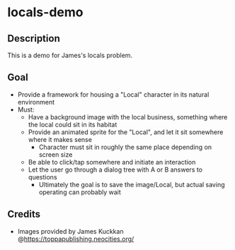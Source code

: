 # locals-demo

## Description

This is a demo for James's locals problem.

## Goal

-   Provide a framework for housing a "Local" character in its natural environment
-   Must:
    -   Have a background image with the local business, something where the local could sit in its habitat
    -   Provide an animated sprite for the "Local", and let it sit somewhere where it makes sense
        -   Character must sit in roughly the same place depending on screen size
    -   Be able to click/tap somewhere and initiate an interaction
    -   Let the user go through a dialog tree with A or B answers to questions
        -   Ultimately the goal is to save the image/Local, but actual saving operating can probably wait

## Credits

-   Images provided by James Kuckkan @https://toppapublishing.neocities.org/
